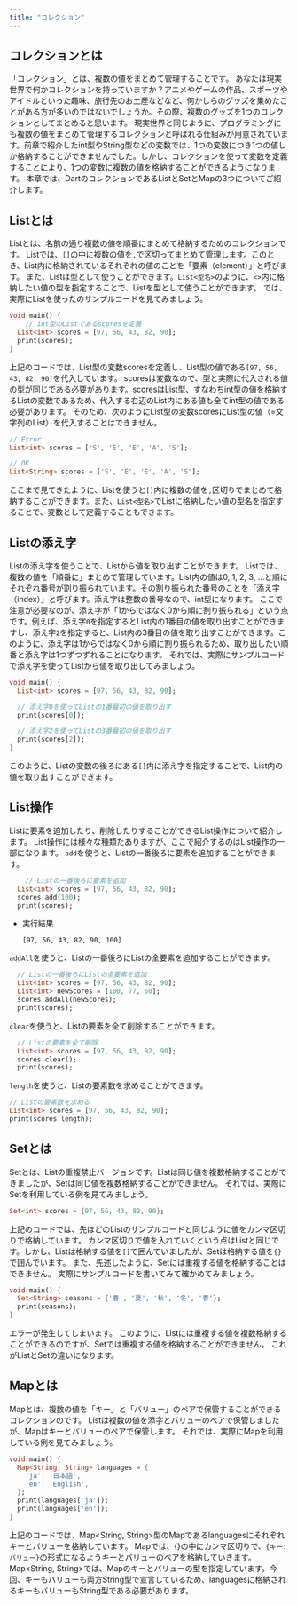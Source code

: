 ```yaml
---
title: "コレクション"
---
```


## コレクションとは
「コレクション」とは、複数の値をまとめて管理することです。
あなたは現実世界で何かコレクションを持っていますか？アニメやゲームの作品、スポーツやアイドルといった趣味、旅行先のお土産などなど、何かしらのグッズを集めたことがある方が多いのではないでしょうか。その際、複数のグッズを1つのコレクションとしてまとめると思います。
現実世界と同じように、プログラミングにも複数の値をまとめて管理するコレクションと呼ばれる仕組みが用意されています。前章で紹介したint型やString型などの変数では、1つの変数につき1つの値しか格納することができませんでした。しかし、コレクションを使って変数を定義することにより、1つの変数に複数の値を格納することができるようになります。
本章では、DartのコレクションであるListとSetとMapの3つについてご紹介します。

## Listとは
Listとは、名前の通り複数の値を順番にまとめて格納するためのコレクションです。
Listでは、`[]`の中に複数の値を`,`で区切ってまとめて管理します。このとき、List内に格納されているそれぞれの値のことを「要素（element）」と呼びます。
また、Listは型として使うことができます。`List<型名>`のように、`<>`内に格納したい値の型を指定することで、Listを型として使うことができます。
では、実際にListを使ったのサンプルコードを見てみましょう。
```dart
void main() {
	// int型のListであるscoresを定義
  List<int> scores = [97, 56, 43, 82, 90];
  print(scores);
}
```
上記のコードでは、List<int>型の変数scoresを定義し、List<int>型の値である`[97, 56, 43, 82, 90]`を代入しています。
scoresは変数なので、型と実際に代入される値の型が同じである必要があります。scoresはList<int>型、すなわちint型の値を格納するListの変数であるため、代入する右辺のList内にある値も全てint型の値である必要があります。
そのため、次のようにList<int>型の変数scoresにList<String>型の値（=文字列のList）を代入することはできません。
```dart
// Error
List<int> scores = ['S', 'E', 'E', 'A', 'S'];

// OK
List<String> scores = ['S', 'E', 'E', 'A', 'S'];
```
ここまで見てきたように、Listを使うと`[]`内に複数の値を`,`区切りでまとめて格納することができます。また、`List<型名>`でListに格納したい値の型名を指定することで、変数として定義することもできます。

## Listの添え字
Listの添え字を使うことで、Listから値を取り出すことができます。
Listでは、複数の値を「順番に」まとめて管理しています。List内の値は0, 1, 2, 3, …と順にそれぞれ番号が割り振られています。その割り振られた番号のことを「添え字（index）」と呼びます。添え字は整数の番号なので、int型になります。
ここで注意が必要なのが、添え字が「1からではなく0から順に割り振られる」という点です。例えば、添え字`0`を指定するとList内の1番目の値を取り出すことができますし、添え字`2`を指定すると、List内の3番目の値を取り出すことができます。このように、添え字は1からではなく0から順に割り振られるため、取り出したい順番と添え字は1つずつずれることになります。
それでは、実際にサンプルコードで添え字を使ってListから値を取り出してみましょう。

```dart
void main() {
  List<int> scores = [97, 56, 43, 82, 90];

  // 添え字0を使ってListの1番最初の値を取り出す
  print(scores[0]);

  // 添え字2を使ってListの3番最初の値を取り出す
  print(scores[2]);
}

```
このように、Listの変数の後ろにある`[]`内に添え字を指定することで、List内の値を取り出すことができます。

## List操作
Listに要素を追加したり、削除したりすることができるList操作について紹介します。
List操作には様々な種類たありますが、ここで紹介するのはList操作の一部になります。
`add`を使うと、Listの一番後ろに要素を追加することができます。
```dart
 	// Listの一番後ろに要素を追加
  List<int> scores = [97, 56, 43, 82, 90];
  scores.add(100);
  print(scores);
```

- 実行結果
    
    ```
    [97, 56, 43, 82, 90, 100]
    ```
    

`addAll`を使うと、Listの一番後ろにListの全要素を追加することができます。
```dart
  // Listの一番後ろにListの全要素を追加
  List<int> scores = [97, 56, 43, 82, 90];
  List<int> newScores = [100, 77, 60];
  scores.addAll(newScores);
  print(scores);
```

`clear`を使うと、Listの要素を全て削除することができます。

```dart
  // Listの要素を全て削除
  List<int> scores = [97, 56, 43, 82, 90];
  scores.clear();
  print(scores);
```    

`length`を使うと、Listの要素数を求めることができます。

```dart
// Listの要素数を求める
List<int> scores = [97, 56, 43, 82, 90];
print(scores.length);
```    

## Setとは
Setとは、Listの重複禁止バージョンです。Listは同じ値を複数格納することができましたが、Setは同じ値を複数格納することができません。
それでは、実際にSetを利用している例を見てみましょう。

```dart
Set<int> scores = {97, 56, 43, 82, 90};
```

上記のコードでは、先ほどのListのサンプルコードと同じように値をカンマ区切りで格納しています。
カンマ区切りで値を入れていくという点はListと同じです。しかし、Listは格納する値を`[]`で囲んでいましたが、Setは格納する値を`{}`で囲んでいます。
また、先述したように、Setには重複する値を格納することはできません。
実際にサンプルコードを書いてみて確かめてみましょう。
```dart
void main() {
  Set<String> seasons = {'春', '夏', '秋', '冬', '春'};
  print(seasons);
}

``` 
エラーが発生してしまいます。
このように、Listには重複する値を複数格納することができるのですが、Setでは重複する値を格納することができません。
これがListとSetの違いになります。

## Mapとは
Mapとは、複数の値を「キー」と「バリュー」のペアで保管することができるコレクションのです。
Listは複数の値を添字とバリューのペアで保管しましたが、Mapはキーとバリューのペアで保管します。
それでは、実際にMapを利用している例を見てみましょう。
```dart
void main() {
  Map<String, String> languages = {
    'ja': '日本語',
    'en': 'English',
  };
  print(languages['ja']);
  print(languages['en']);
}

```

上記のコードでは、Map<String, String>型のMapであるlanguagesにそれぞれキーとバリューを格納しています。
Mapでは、{}の中にカンマ区切りで、`{キー: バリュー}`の形式になるようキーとバリューのペアを格納していきます。
Map<String, String>では、Mapのキーとバリューの型を指定しています。今回、キーもバリューも両方String型で宣言しているため、languagesに格納されるキーもバリューもString型である必要があります。
